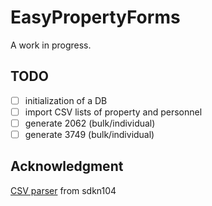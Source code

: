 # EasyPropertyForms
A work in progress.

## TODO
- [ ] initialization of a DB
- [ ] import CSV lists of property and personnel
- [ ] generate 2062 (bulk/individual)
- [ ] generate 3749 (bulk/individual)

## Acknowledgment

[CSV parser](https://github.com/sdkn104/VBA-CSV) from sdkn104
